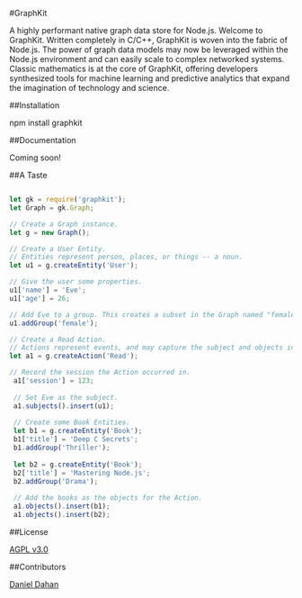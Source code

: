 
#GraphKit  

A highly performant native graph data store for Node.js. Welcome to GraphKit. Written completely in C/C\+\+, GraphKit is woven into the fabric of Node.js. The power of graph data models may now be leveraged within the Node.js environment and can easily scale to complex networked systems. Classic mathematics is at the core of GraphKit, offering developers synthesized tools for machine learning and predictive analytics that expand the imagination of technology and science.

##Installation

npm install graphkit

##Documentation

Coming soon!

##A Taste

```javascript

let gk = require('graphkit');
let Graph = gk.Graph;

// Create a Graph instance.
let g = new Graph();

// Create a User Entity.
// Entities represent person, places, or things -- a noun. 
let u1 = g.createEntity('User');

// Give the user some properties.
u1['name'] = 'Eve';
u1['age'] = 26;

// Add Eve to a group. This creates a subset in the Graph named "female".
u1.addGroup('female');

// Create a Read Action.
// Actions represent events, and may capture the subject and objects involved in that action.
let a1 = g.createAction('Read');

// Record the session the Action occurred in. 
 a1['session'] = 123;
 
 // Set Eve as the subject. 
 a1.subjects().insert(u1);
 
 // Create some Book Entities. 
 let b1 = g.createEntity('Book');
 b1['title'] = 'Deep C Secrets';
 b1.addGroup('Thriller');
 
 let b2 = g.createEntity('Book');
 b2['title'] = 'Mastering Node.js';
 b2.addGroup('Drama');
 
 // Add the books as the objects for the Action. 
 a1.objects().insert(b1);
 a1.objects().insert(b2);

```

##License

[AGPL v3.0](http://choosealicense.com/licenses/agpl-3.0/)

##Contributors

[Daniel Dahan](https://github.com/danieldahan)